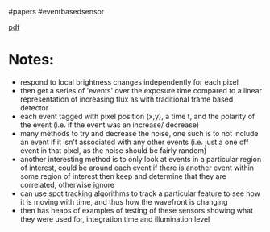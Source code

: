 #papers 
#eventbasedsensor 

[pdf](file:///Users/u6955379/Documents/PhD/papers/event_based_sensor_overview.pdf)

# Notes:
- respond to local brightness changes independently for each pixel
- then get a series of 'events' over the exposure time compared to a linear representation of increasing flux as with traditional frame based detector
- each event tagged with pixel position (x,y), a time t, and the polarity of the event (i.e. if the event was an increase/ decrease)
- many methods to try and decrease the noise, one such is to not include an event if it isn't associated with any other events (i.e. just a one off event in that pixel, as the noise should be fairly random)
- another interesting method is to only look at events in a particular region of interest, could be around each event if there is another event within some region of interest then keep and determine that they are correlated, otherwise ignore
- can use spot tracking algorithms to track a particular feature to see how it is moving with time, and thus how the wavefront is changing
- then has heaps of examples of testing of these sensors showing what they were used for, integration time and illumination level